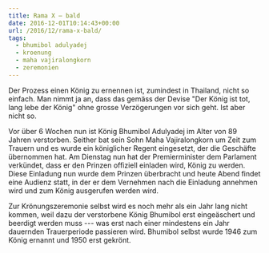 ```yaml
---
title: Rama X – bald
date: 2016-12-01T10:14:43+00:00
url: /2016/12/rama-x-bald/
tags:
  - bhumibol adulyadej
  - kroenung
  - maha vajiralongkorn
  - zeremonien
---
```


Der Prozess einen König zu ernennen ist, zumindest in Thailand, nicht so einfach. Man nimmt ja an, dass das gemäss der Devise "Der König ist tot, lang lebe der König" ohne grosse Verzögerungen vor sich geht. Ist aber nicht so.

Vor über 6 Wochen nun ist König Bhumibol Adulyadej im Alter von 89 Jahren verstorben. Seither bat sein Sohn Maha Vajiralongkorn um Zeit zum Trauern und es wurde ein königlicher Regent eingesetzt, der die Geschäfte übernommen hat. Am Dienstag nun hat der Premierminister dem Parlament verkündet, dass er den Prinzen offiziell einladen wird, König zu werden. Diese Einladung nun wurde dem Prinzen überbracht und heute Abend findet eine Audienz statt, in der er dem Vernehmen nach die Einladung annehmen wird und zum König ausgerufen werden wird.

Zur Krönungszeremonie selbst wird es noch mehr als ein Jahr lang nicht kommen, weil dazu der verstorbene König Bhumibol erst eingeäschert und beerdigt werden muss --- was erst nach einer mindestens ein Jahr dauernden Trauerperiode passieren wird. Bhumibol selbst wurde 1946 zum König ernannt und 1950 erst gekrönt.
